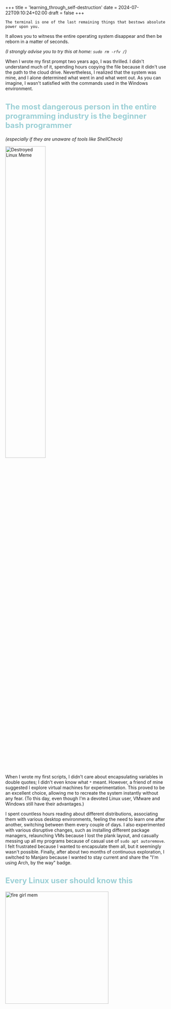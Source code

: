 +++
title = 'learning_through_self-destruction'
date = 2024-07-22T09:10:24+02:00
draft = false
+++

    The terminal is one of the last remaining things that bestows absolute power upon you.
It allows you to witness the entire operating system disappear and then be reborn in a matter of seconds.

*(I strongly advise you to try this at home: `sudo rm -rfv /`)*

When I wrote my first prompt two years ago, I was thrilled. I didn't understand much of it, spending hours copying the file because it didn't use the path to the cloud drive. Nevertheless, I realized that the system was mine, and I alone determined what went in and what went out.
As you can imagine, I wasn't satisfied with the commands used in the Windows environment.

<h2 style="color: #9ACFD5; font-size: x-large; font-weight: bold; "> The most dangerous person in the entire programming industry is the beginner bash programmer </h2>

*(especially if they are unaware of tools like ShellCheck)*

<img src="https://firebasestorage.googleapis.com/v0/b/fbase-2d77d.appspot.com/o/assets%2Flearning_through_self-destruction%2Fdestroy-the-sytem-meme.jpg?alt=media&token=46dab342-7578-4c99-a405-f326a6aa0cb4" width="50%"  height="50%" alt="Destroyed Linux Meme"/>

When I wrote my first scripts, I didn't care about encapsulating variables in double quotes; I didn't even know what `*` meant. However, a friend of mine suggested I explore virtual machines for experimentation. This proved to be an excellent choice, allowing me to recreate the system instantly without any fear. (To this day, even though I'm a devoted Linux user, VMware and Windows still have their advantages.)

I spent countless hours reading about different distributions, associating them with various desktop environments, feeling the need to learn one after another, switching between them every couple of days. I also experimented with various disruptive changes, such as installing different package managers, relaunching VMs because I lost the plank layout, and casually messing up all my programs because of casual use of `sudo apt autoremove`. I felt frustrated because I wanted to encapsulate them all, but it seemingly wasn't possible. Finally, after about two months of continuous exploration, I switched to Manjaro because I wanted to stay current and share the "I'm using Arch, by the way" badge.

<h2 style="color: #9ACFD5; font-size: x-large; font-weight: bold; "> Every Linux user should know this</h2>

<img src="https://firebasestorage.googleapis.com/v0/b/fbase-2d77d.appspot.com/o/assets%2Flearning_through_self-destruction%2Flinux-distributions.png?alt=media&token=b4833272-268f-4a3b-ac3c-93901f0598d8" width="80%" height="30%" alt="fire girl mem"/>

It dawned on me that the desktop manager differed from the distribution itself. I delved deeply into tiling window managers and the art of automating tasks. I even started tinkering with desktop files because Qtile refused to run without the SSDM recognizing them. Reading and adjusting the Qtile config became my obsession, only to discover that after a minor change, it errored and moved to the default settings. Frustration led me to switch to i3. 

But it wasn't without a hassle. Once, I managed to unintentionally delete all the desktop sessions while attempting to use i3 with XFCE. It left me with no desktop environment and forced me into a full system format (a popular way to solve problems in the Linux world, fast and without excessive time consumption). 


It wasn't for nothing; format after format, I set up things faster and faster. I realized how regular backups are important and how the system operates. I became bolder, more daring, and that's what ultimately inspired me to delve into serious programming.


<h2 style="color: #9ACFD5; font-size: x-large; font-weight: bold; ">Inputting the word of God/user can do anything</h2>

One of my first apps that I built in Python was my interpretation of the flashcards app with Flask and a templating engine. I was quite proud of my little project and wasn't really worried about safety. So, I gave the app to test to my friend in cybersecurity. He was clicking around when   suddenly he copied the entire Bible and input it into the app, what's interesting is that the app didn't break , but you can imagine that it was not safe either. However, the most hilarious aspect of my work for my friend was that you could input HTML inside the flashcards and query the database that way (cross-site scripting). But let's leave that behind in the past...


<h2 style="color: #9ACFD5; font-size: x-large; font-weight: bold; "> What does not kill you makes you stronger</h2>

Don't be afraid to try messing up your system. Don't be afraid to tinker with your system. It grants you a deeper understanding of what lies beneath the surface. By making mistakes, you not only learn to avoid problems but also gain the ability to fix them in the future.

<img src="https://firebasestorage.googleapis.com/v0/b/fbase-2d77d.appspot.com/o/assets%2Flearning_through_self-destruction%2Ffire-girl-meme.jpg?alt=media&token=94b21fb2-1902-4708-b321-e5614fb85e28" width="50%" height="50%" alt="fire girl mem"/>

I killed my system countless times, and yet it always came back.
**In the end, it's just software...**

























